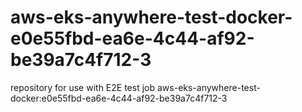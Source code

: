 # aws-eks-anywhere-test-docker-e0e55fbd-ea6e-4c44-af92-be39a7c4f712-3
repository for use with E2E test job aws-eks-anywhere-test-docker:e0e55fbd-ea6e-4c44-af92-be39a7c4f712-3
